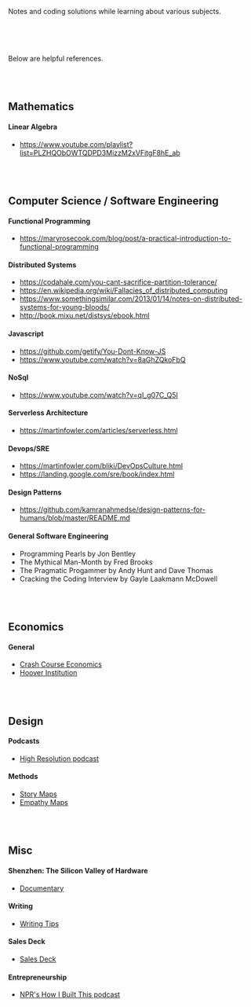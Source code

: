 Notes and coding solutions while learning about various subjects.

<br/><br/><br/>

Below are helpful references.

<br/><br/>

## Mathematics

#### Linear Algebra
  + https://www.youtube.com/playlist?list=PLZHQObOWTQDPD3MizzM2xVFitgF8hE_ab

<br/><br/>

## Computer Science / Software Engineering

#### Functional Programming
  + https://maryrosecook.com/blog/post/a-practical-introduction-to-functional-programming

#### Distributed Systems
  + https://codahale.com/you-cant-sacrifice-partition-tolerance/
  + https://en.wikipedia.org/wiki/Fallacies_of_distributed_computing
  + https://www.somethingsimilar.com/2013/01/14/notes-on-distributed-systems-for-young-bloods/
  + http://book.mixu.net/distsys/ebook.html

#### Javascript
  + https://github.com/getify/You-Dont-Know-JS
  + https://www.youtube.com/watch?v=8aGhZQkoFbQ

#### NoSql
  + https://www.youtube.com/watch?v=qI_g07C_Q5I  
  
#### Serverless Architecture
  + https://martinfowler.com/articles/serverless.html
  
#### Devops/SRE
  + https://martinfowler.com/bliki/DevOpsCulture.html  
  + https://landing.google.com/sre/book/index.html

#### Design Patterns
  + https://github.com/kamranahmedse/design-patterns-for-humans/blob/master/README.md

#### General Software Engineering
  + Programming Pearls by Jon Bentley
  + The Mythical Man-Month by Fred Brooks
  + The Pragmatic Progammer by Andy Hunt and Dave Thomas
  + Cracking the Coding Interview by Gayle Laakmann McDowell

<br/><br/>

## Economics

#### General
  + [Crash Course Economics](https://www.youtube.com/playlist?list=PL8dPuuaLjXtPNZwz5_o_5uirJ8gQXnhEO)
  + [Hoover Institution](https://www.youtube.com/user/HooverInstitution)

<br/><br/>

## Design

#### Podcasts
  + [High Resolution podcast](https://www.highresolution.design/)
  
#### Methods
  + [Story Maps](https://medium.com/design-story/story-map-3cc64033128e#.hxja25kez)
  + [Empathy Maps](https://medium.com/@boagworld/adapting-empathy-maps-for-ux-design-23893916dc3e#.6nborpf59)

<br/><br/>

## Misc

#### Shenzhen: The Silicon Valley of Hardware
  + [Documentary](https://www.youtube.com/watch?v=SGJ5cZnoodY)

#### Writing
  + [Writing Tips](https://medium.com/an-idea-for-you/the-two-minutes-it-takes-to-read-this-will-improve-your-writing-forever-82a7d01441d1#.u3u4bxr89)

#### Sales Deck
  + [Sales Deck](https://medium.com/the-mission/the-greatest-sales-deck-ive-ever-seen-4f4ef3391ba0#.pofkoarbr)
  
#### Entrepreneurship
  + [NPR's How I Built This podcast](http://www.npr.org/podcasts/510313/how-i-built-this)
